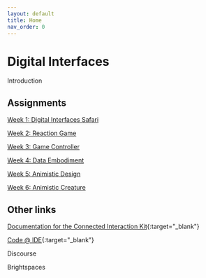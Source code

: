 ```yaml
---
layout: default
title: Home
nav_order: 0
---
```


# Digital Interfaces

Introduction

## Assignments
[Week 1: Digital Interfaces Safari](/assignments/01-digital-interface-safari/)

[Week 2: Reaction Game](/assignments/02-reaction-game/)

[Week 3: Game Controller](/assignments/03-game-controller/)

[Week 4: Data Embodiment](/assignments/04-data-embodiment/)

[Week 5: Animistic Design](/assignments/05-animistic-design/)

[Week 6: Animistic Creature](/assignments/06-animistic-creature/)



## Other links
[Documentation for the Connected Interaction Kit](https://id-studiolab.github.io/Connected-Interaction-Kit/){:target="_blank"}

[Code @ IDE](https://datacentricdesign.github.io/code/){:target="_blank"}

Discourse

Brightspaces